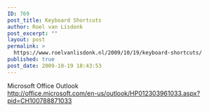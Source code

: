 ```yaml
---
ID: 769
post_title: Keyboard Shortcuts
author: Roel van Lisdonk
post_excerpt: ""
layout: post
permalink: >
  https://www.roelvanlisdonk.nl/2009/10/19/keyboard-shortcuts/
published: true
post_date: 2009-10-19 18:43:53
---
```

Microsoft Office Outlook  <br /><a title="http://office.microsoft.com/en-us/outlook/HP012303961033.aspx?pid=CH100788871033" href="http://office.microsoft.com/en-us/outlook/HP012303961033.aspx?pid=CH100788871033">http://office.microsoft.com/en-us/outlook/HP012303961033.aspx?pid=CH100788871033</a>